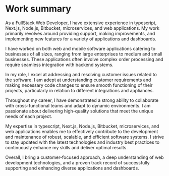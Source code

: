 # Work summary

As a FullStack Web Developer, I have extensive experience in typescript, Next.js, Node.js, Bitbucket, microservices, and web applications. My work primarily revolves around providing support, making improvements, and implementing new features for a variety of applications and dashboards.

I have worked on both web and mobile software applications catering to businesses of all sizes, ranging from large enterprises to medium and small businesses. These applications often involve complex order processing and require seamless integration with backend systems.

In my role, I excel at addressing and resolving customer issues related to the software. I am adept at understanding customer requirements and making necessary code changes to ensure smooth functioning of their projects, particularly in relation to different integrations and appliances.

Throughout my career, I have demonstrated a strong ability to collaborate with cross-functional teams and adapt to dynamic environments. I am passionate about delivering high-quality solutions that meet the unique needs of each project.

My expertise in typescript, Next.js, Node.js, Bitbucket, microservices, and web applications enables me to effectively contribute to the development and maintenance of robust, scalable, and efficient software systems. I strive to stay updated with the latest technologies and industry best practices to continuously enhance my skills and deliver optimal results.

Overall, I bring a customer-focused approach, a deep understanding of web development technologies, and a proven track record of successfully supporting and enhancing diverse applications and dashboards.

